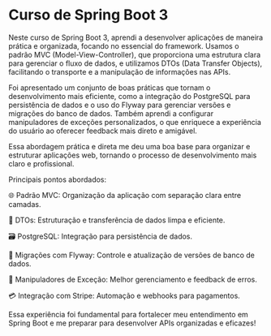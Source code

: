 # Curso de Spring Boot 3

Neste curso de Spring Boot 3, aprendi a desenvolver aplicações de maneira prática e organizada, focando no essencial do framework. Usamos o padrão MVC (Model-View-Controller), que proporciona uma estrutura clara para gerenciar o fluxo de dados, e utilizamos DTOs (Data Transfer Objects), facilitando o transporte e a manipulação de informações nas APIs.

Foi apresentado um conjunto de boas práticas que tornam o desenvolvimento mais eficiente, como a integração do PostgreSQL para persistência de dados e o uso do Flyway para gerenciar versões e migrações do banco de dados. Também aprendi a configurar manipuladores de exceções personalizados, o que enriquece a experiência do usuário ao oferecer feedback mais direto e amigável.

Essa abordagem prática e direta me deu uma boa base para organizar e estruturar aplicações web, tornando o processo de desenvolvimento mais claro e profissional.

Principais pontos abordados:

🌐 Padrão MVC: Organização da aplicação com separação clara entre camadas. 

📝 DTOs: Estruturação e transferência de dados limpa e eficiente.

🗃️ PostgreSQL: Integração para persistência de dados.

🔄 Migrações com Flyway: Controle e atualização de versões de banco de dados.

🚨 Manipuladores de Exceção: Melhor gerenciamento e feedback de erros.

💳 Integração com Stripe: Automação e webhooks para pagamentos.

Essa experiência foi fundamental para fortalecer meu entendimento em Spring Boot e me preparar para desenvolver APIs organizadas e eficazes!
